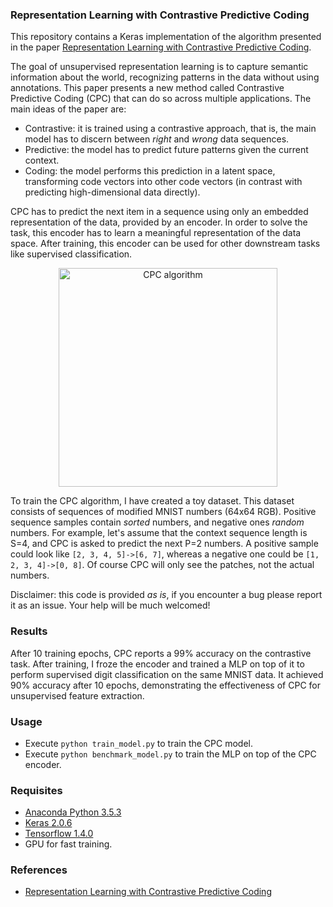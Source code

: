 ### Representation Learning with Contrastive Predictive Coding

This repository contains a Keras implementation of the algorithm presented in the paper [Representation Learning with Contrastive Predictive Coding](https://arxiv.org/abs/1807.03748).

The goal of unsupervised representation learning is to capture semantic information about the world, recognizing patterns in the data without using annotations. This paper presents a new method called Contrastive Predictive Coding (CPC) that can do so across multiple applications. The main ideas of the paper are:
* Contrastive: it is trained using a contrastive approach, that is, the main model has to discern between *right* and *wrong* data sequences.
* Predictive: the model has to predict future patterns given the current context.
* Coding: the model performs this prediction in a latent space, transforming code vectors into other code vectors (in contrast with predicting high-dimensional data directly).

CPC has to predict the next item in a sequence using only an embedded representation of the data, provided by an encoder. In order to solve the task, this encoder has to learn a meaningful representation of the data space. After training, this encoder can be used for other downstream tasks like supervised classification.

<p align="center">
<img src="/resources/figure.png" alt="CPC algorithm" height="350">
</p>

To train the CPC algorithm, I have created a toy dataset. This dataset consists of sequences of modified MNIST numbers (64x64 RGB). Positive sequence samples contain *sorted* numbers, and negative ones *random* numbers. For example, let's assume that the context sequence length is S=4, and CPC is asked to predict the next P=2 numbers. A positive sample could look like ```[2, 3, 4, 5]->[6, 7]```, whereas a negative one could be ```[1, 2, 3, 4]->[0, 8]```. Of course CPC will only see the patches, not the actual numbers.

Disclaimer: this code is provided *as is*, if you encounter a bug please report it as an issue. Your help will be much welcomed!

### Results

After 10 training epochs, CPC reports a 99% accuracy on the contrastive task. After training, I froze the encoder and trained a MLP on top of it to perform supervised digit classification on the same MNIST data. It achieved 90% accuracy after 10 epochs, demonstrating the effectiveness of CPC for unsupervised feature extraction.

### Usage

- Execute ```python train_model.py``` to train the CPC model.
- Execute ```python benchmark_model.py``` to train the MLP on top of the CPC encoder.

### Requisites

- [Anaconda Python 3.5.3](https://www.continuum.io/downloads)
- [Keras 2.0.6](https://keras.io/)
- [Tensorflow 1.4.0](https://www.tensorflow.org/)
- GPU for fast training.

### References

- [Representation Learning with Contrastive Predictive Coding](https://arxiv.org/abs/1807.03748)
